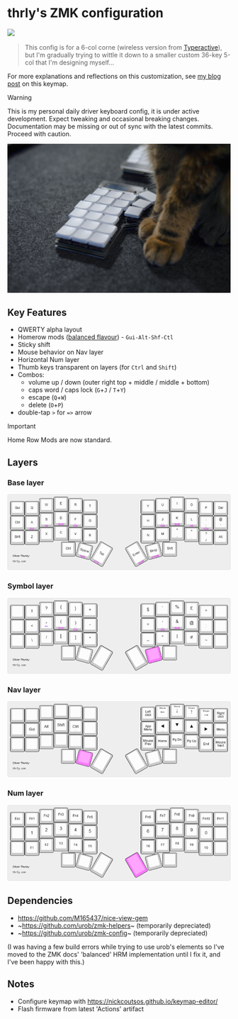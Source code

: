 # thrly's ZMK configuration

![](https://github.com/thrly/thrly-corne-zmk/actions/workflows/build.yml/badge.svg)

> This config is for a 6-col corne (wireless version from [Typeractive](https://typeractive.xyz/)), but I'm gradually trying to wittle it down to a smaller custom 36-key 5-col that I'm designing myself...

For more explanations and reflections on this customization, see [my blog post](https://thrly.com/blog/thoughts-on-customising-a-split-keyboard-layout/) on this keymap.

> [!WARNING]
> This is my personal daily driver keyboard config, it is under active development. Expect tweaking and occasional breaking changes. Documentation may be missing or out of sync with the latest commits. Proceed with caution.

![cat paws and keyboard closeup](./img/cat-corne.jpg)

## Key Features

- QWERTY alpha layout
- Homerow mods ([balanced flavour](https://zmk.dev/docs/keymaps/behaviors/hold-tap#option-3-balanced)) - `Gui-Alt-Shf-Ctl`
- Sticky shift
- Mouse behavior on Nav layer
- Horizontal Num layer
- Thumb keys transparent on layers (for `Ctrl` and `Shift`)
- Combos:
  - volume up / down (outer right top + middle / middle + bottom)
  - caps word / caps lock (`G`+`J` / `T`+`Y`)
  - escape (`Q`+`W`)
  - delete (`O`+`P`)
- double-tap `>` for `=>` arrow
> [!IMPORTANT]
> Home Row Mods are now standard.

## Layers

### Base layer

![Base keymap diagram](./img/corne-base-layer.png)

### Symbol layer

![Symbol keymap diagram](./img/corne-symbol-layer.png)

### Nav layer

![Nav keymap diagram](./img/corne-nav-layer.png)

### Num layer

![Num keymap diagram](./img/corne-num-layer.png)

## Dependencies

- https://github.com/M165437/nice-view-gem
- ~https://github.com/urob/zmk-helpers~ (temporarily depreciated)
- ~https://github.com/urob/zmk-config~ (temporarily depreciated)

(I was having a few build errors while trying to use urob's elements so I've moved to the ZMK docs' 'balanced' HRM implementation until I fix it, and I've been happy with this.)

## Notes

- Configure keymap with https://nickcoutsos.github.io/keymap-editor/
- Flash firmware from latest 'Actions' artifact
